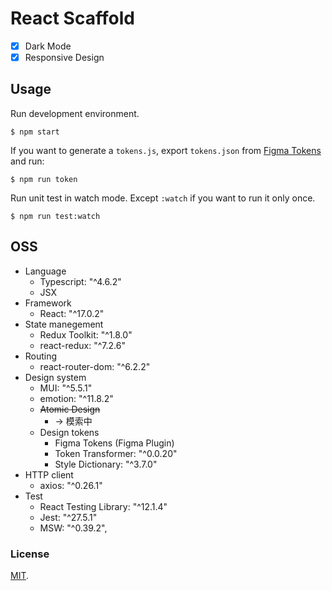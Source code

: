 # React Scaffold

- [x] Dark Mode
- [x] Responsive Design

## Usage

Run development environment.

```
$ npm start
```

If you want to generate a `tokens.js`, export `tokens.json` from [Figma Tokens](https://www.figma.com/community/plugin/843461159747178978/Figma-Tokens) and run:

```
$ npm run token
```

Run unit test in watch mode. Except `:watch` if you want to run it only once.

```
$ npm run test:watch
```

## OSS

- Language
  - Typescript: "^4.6.2"
  - JSX
- Framework
  - React: "^17.0.2"
- State manegement
  - Redux Toolkit: "^1.8.0"
  - react-redux: "^7.2.6"
- Routing
  - react-router-dom: "^6.2.2"
- Design system
  - MUI: "^5.5.1"
  - emotion: "^11.8.2"
  - ~~Atomic Design~~
    - -> 模索中
  - Design tokens
    - Figma Tokens (Figma Plugin)
    - Token Transformer: "^0.0.20"
    - Style Dictionary: "^3.7.0"
- HTTP client
  - axios: "^0.26.1"
- Test
  - React Testing Library: "^12.1.4"
  - Jest: "^27.5.1"
  - MSW: "^0.39.2",

### License

[MIT](./LICENSE).
